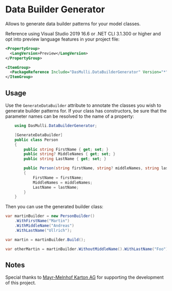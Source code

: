# Data Builder Generator

Allows to generate data builder patterns for your model classes.

Reference using Visual Studio 2019 16.6 or .NET CLI 3.1.300 or higher and opt into preview language features in your project file:

```xml
<PropertyGroup>
  <LangVersion>Preview</LangVersion>
</PropertyGroup>

<ItemGroup>
  <PackageReference Include="DasMulli.DataBuilderGenerator" Version="*" PrivateAssets="All" />
</ItemGroup>
```

## Usage

Use the `GenerateDataBuilder` attribute to annotate the classes you wish to generate builder patterns for. If your class has constructors, be sure that the parameter names can be resolved to the name of a property:

```c#
    using DasMulli.DataBuilderGenerator;

    [GenerateDataBuilder]
    public class Person
    {
        public string FirstName { get; set; }
        public string? MiddleNames { get; set; }
        public string LastName { get; set; }

        public Person(string firstName, string? middleNames, string lastName)
        {
            FirstName = firstName;
            MiddleNames = middleNames;
            LastName = lastName;
        }
    }
```

Then you can use the generated builder class:

```c#
var martinBuilder = new PersonBuilder()
    .WithFirstName("Martin")
    .WithMiddleName("Andreas")
    .WithLastName("Ullrich");

var martin = martinBuilder.Build();

var otherMartin = martinBuilder.WithoutMiddleName().WithLastName("Foo").Build();
```

## Notes

Special thanks to [Mayr-Melnhof Karton AG](https://www.mayr-melnhof.com/) for supporting the development of this project.